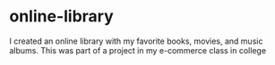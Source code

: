 # online-library
I created an online library with my favorite books, movies, and music albums. This was part of a project in my e-commerce class in college
